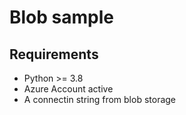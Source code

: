 # Blob sample

## Requirements 
* Python >= 3.8
* Azure Account active
* A connectin string from blob storage
